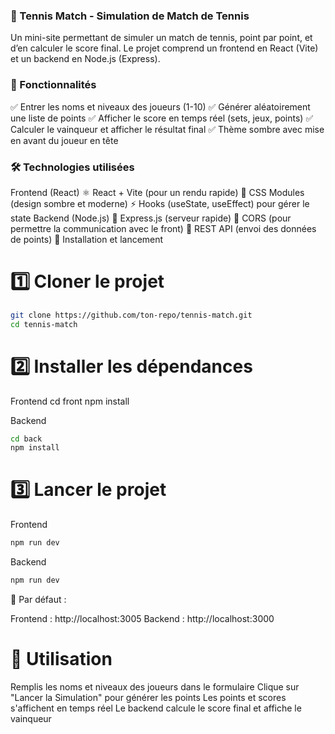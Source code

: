 ### 🎾 Tennis Match - Simulation de Match de Tennis
Un mini-site permettant de simuler un match de tennis, point par point, et d’en calculer le score final. Le projet comprend un frontend en React (Vite) et un backend en Node.js (Express).

### 📌 Fonctionnalités
✅ Entrer les noms et niveaux des joueurs (1-10)
✅ Générer aléatoirement une liste de points
✅ Afficher le score en temps réel (sets, jeux, points)
✅ Calculer le vainqueur et afficher le résultat final
✅ Thème sombre avec mise en avant du joueur en tête

### 🛠 Technologies utilisées
Frontend (React)
⚛️ React + Vite (pour un rendu rapide)
🎨 CSS Modules (design sombre et moderne)
⚡ Hooks (useState, useEffect) pour gérer le state
Backend (Node.js)
🚀 Express.js (serveur rapide)
🔄 CORS (pour permettre la communication avec le front)
📡 REST API (envoi des données de points)
🚀 Installation et lancement

# 1️⃣ Cloner le projet
```sh
git clone https://github.com/ton-repo/tennis-match.git
cd tennis-match
``` 
# 2️⃣ Installer les dépendances
Frontend
cd front
npm install

Backend
``` sh 
cd back
npm install
```

# 3️⃣ Lancer le projet
Frontend
``` sh
npm run dev
``` 

Backend

``` sh
npm run dev
``` 

📌 Par défaut :

Frontend : http://localhost:3005
Backend : http://localhost:3000


# 📡 Utilisation
Remplis les noms et niveaux des joueurs dans le formulaire
Clique sur "Lancer la Simulation" pour générer les points
Les points et scores s'affichent en temps réel
Le backend calcule le score final et affiche le vainqueur